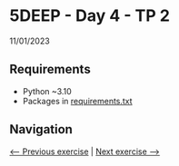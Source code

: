 # 5DEEP - Day 4 - TP 2
11/01/2023

## Requirements
- Python ~3.10
- Packages in [requirements.txt](https://github.com/EmpireDemocratiqueDuPoulpe/Cours-IA/blob/main/5DEEP/Day4-TP2/requirements.txt)

## Navigation
[<-- Previous exercise](https://github.com/EmpireDemocratiqueDuPoulpe/Cours-IA/tree/main/5DEEP/Day4-TP1) | [Next exercise -->](https://github.com/EmpireDemocratiqueDuPoulpe/Cours-IA/tree/main/5DEEP/Day4-TP3)
